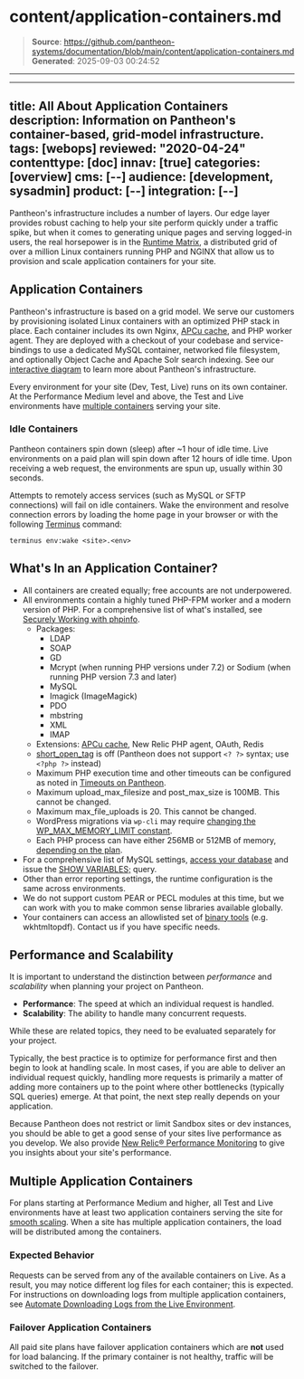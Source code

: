 # content/application-containers.md

> **Source**: https://github.com/pantheon-systems/documentation/blob/main/content/application-containers.md
> **Generated**: 2025-09-03 00:24:52

---

---
title: All About Application Containers
description: Information on Pantheon's container-based, grid-model infrastructure.
tags: [webops]
reviewed: "2020-04-24"
contenttype: [doc]
innav: [true]
categories: [overview]
cms: [--]
audience: [development, sysadmin]
product: [--]
integration: [--]
---

Pantheon's infrastructure includes a number of layers. Our edge layer provides robust caching to help your site perform quickly under a traffic spike, but when it comes to generating unique pages and serving logged-in users, the real horsepower is in the [Runtime Matrix](https://pantheon.io/features/elastic-hosting), a distributed grid of over a million Linux containers running PHP and NGINX that allow us to provision and scale application containers for your site.

## Application Containers

Pantheon's infrastructure is based on a grid model. We serve our customers by provisioning isolated Linux containers with an optimized PHP stack in place. Each container includes its own Nginx, [APCu cache](/apcu), and PHP worker agent. They are deployed with a checkout of your codebase and service-bindings to use a dedicated MySQL container, networked file filesystem, and optionally Object Cache and Apache Solr search indexing. See our [interactive diagram](https://pantheon.io/features/elastic-hosting) to learn more about Pantheon's infrastructure.

Every environment for your site (Dev, Test, Live) runs on its own container. At the Performance Medium level and above, the Test and Live environments have [multiple containers](#multiple-application-containers) serving your site.

### Idle Containers

Pantheon containers spin down (sleep) after ~1 hour of idle time. Live environments on a paid plan will spin down after 12 hours of idle time. Upon receiving a web request, the environments are spun up, usually within 30 seconds.

Attempts to remotely access services (such as MySQL or SFTP connections) will fail on idle containers. Wake the environment and resolve connection errors by loading the home page in your browser or with the following [Terminus](/terminus) command:

```bash{promptUser: user}
terminus env:wake <site>.<env>
```

## What's In an Application Container?

- All containers are created equally; free accounts are not underpowered.
- All environments contain a highly tuned PHP-FPM worker and a modern version of PHP. For a comprehensive list of what's installed, see [Securely Working with phpinfo](/guides/secure-development/phpinfo).
  - Packages:
    - LDAP
    - SOAP
    - GD
    - Mcrypt (when running PHP versions under 7.2) or Sodium (when running PHP version 7.3 and later)
    - MySQL
    - Imagick (ImageMagick)
    - PDO
    - mbstring
    - XML
    - IMAP
  - Extensions: [APCu cache](/apcu), New Relic PHP agent, OAuth, Redis
  - [short\_open\_tag](https://secure.php.net/manual/en/ini.core.php#ini.short-open-tag) is off (Pantheon does not support `<? ?>` syntax; use `<?php ?>` instead)
  - Maximum PHP execution time and other timeouts can be configured as noted in [Timeouts on Pantheon](/timeouts).
  - Maximum upload\_max\_filesize and post\_max\_size is 100MB. This cannot be changed.
  - Maximum max\_file\_uploads is 20. This cannot be changed.
  - WordPress migrations via `wp-cli` may require [changing the WP_MAX_MEMORY_LIMIT constant](https://wordpress.org/support/article/editing-wp-config-php/#increasing-memory-allocated-to-php).
  - Each PHP process can have either 256MB or 512MB of memory, [depending on the plan](/guides/account-mgmt/plans/resources).
- For a comprehensive list of MySQL settings, [access your database](/guides/mariadb-mysql/mysql-access) and issue the [SHOW VARIABLES;](https://dev.mysql.com/doc/refman/5.7/en/show-variables.html) query.
- Other than error reporting settings, the runtime configuration is the same across environments.
- We do not support custom PEAR or PECL modules at this time, but we can work with you to make common sense libraries available globally.
- Your containers can access an allowlisted set of [binary tools](/external-libraries) (e.g. wkhtmltopdf). Contact us if you have specific needs.

## Performance and Scalability

It is important to understand the distinction between _performance_ and _scalability_ when planning your project on Pantheon.

- **Performance**: The speed at which an individual request is handled.
- **Scalability**: The ability to handle many concurrent requests.

While these are related topics, they need to be evaluated separately for your project.

Typically, the best practice is to optimize for performance first and then begin to look at handling scale. In most cases, if you are able to deliver an individual request quickly, handling more requests is primarily a matter of adding more containers up to the point where other bottlenecks (typically SQL queries) emerge. At that point, the next step really depends on your application.

Because Pantheon does not restrict or limit Sandbox sites or dev instances, you should be able to get a good sense of your sites live performance as you develop. We also provide [New Relic&reg; Performance Monitoring](/guides/new-relic) to give you insights about your site's performance.

## Multiple Application Containers

For plans starting at Performance Medium and higher, all Test and Live environments have at least two application containers serving the site for [smooth scaling](https://pantheon.io/features/smooth-scaling). When a site has multiple application containers, the load will be distributed among the containers.

### Expected Behavior

Requests can be served from any of the available containers on Live. As a result, you may notice different log files for each container; this is expected. For instructions on downloading logs from multiple application containers, see [Automate Downloading Logs from the Live Environment](/guides/logs-pantheon/automate-log-downloads).

### Failover Application Containers

All paid site plans have failover application containers which are **not** used for load balancing. If the primary container is not healthy, traffic will be switched to the failover.
